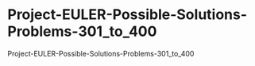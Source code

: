 # Project-EULER-Possible-Solutions-Problems-301_to_400
Project-EULER-Possible-Solutions-Problems-301_to_400

